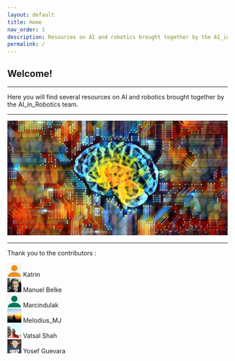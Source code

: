 ```yaml
---
layout: default
title: Home
nav_order: 1
description: Resources on AI and robotics brought together by the AI_in_Robotics team. Pages."
permalink: /
---
```


## Welcome!
<hr>
Here you will find several resources on AI and robotics brought together by the AI_in_Robotics team.
<hr>
<img src="utils/ai_net.jpg" alt=""/>
<hr>
Thank you to the contributors :
 
<img src="utils/Katrin.png" width="32" height="32" alt=""/>  Katrin    
<img src="utils/Manuel_Belke.jpg" width="32" height="32" alt=""/>  Manuel Belke   
<img src="utils/marcindulak.png" width="32" height="32" alt=""/>  Marcindulak     
<img src="utils/Melodius_MJ.jpg" width="32" height="32" alt=""/>  Melodius_MJ  
<img src="utils/Vatsal_Shah.jpg" width="32" height="32" alt=""/>  Vatsal Shah  
<img src="utils/Yosef_Guevara.png" width="32" height="32" alt=""/>  Yosef Guevara  
